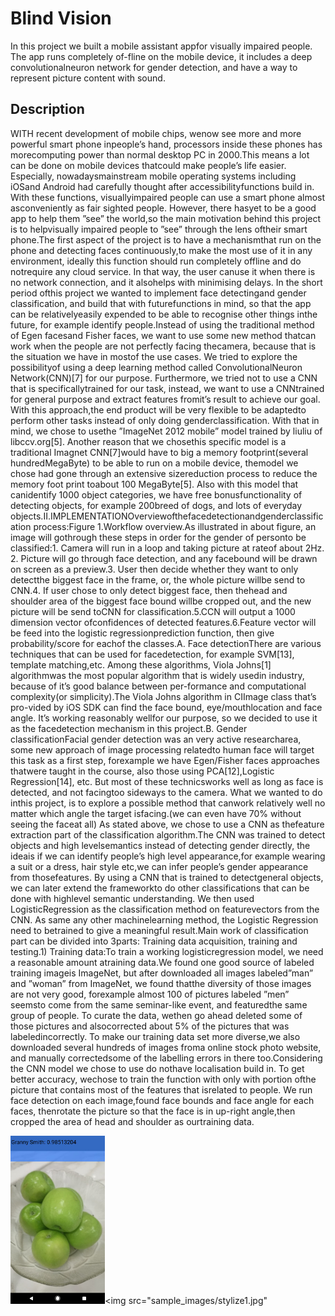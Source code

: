 # Blind Vision

In this project we built a mobile assistant appfor visually impaired people. The app runs completely of-fline on the mobile device, it includes a deep convolutionalneuron  network  for  gender  detection,  and  have  a  way  to represent  picture  content  with  sound.

## Description

WITH  recent  development  of  mobile  chips,  wenow see more and more powerful smart phone inpeople’s hand, processors inside these phones has morecomputing  power  than  normal  desktop  PC  in  2000.This  means  a  lot  can  be  done  on  mobile  devices  thatcould  make  people’s  life  easier.  Especially,  nowadaysmainstream  mobile  operating  systems  including  iOSand  Android  had  carefully  thought  after  accessibilityfunctions   build   in.   With   these   functions,   visuallyimpaired   people   can   use   a   smart   phone   almost   asconveniently as fair sighted people. However, there hasyet  to  be  a  good  app  to  help  them  ”see”  the  world,so  the  main  motivation  behind  this  project  is  to  helpvisually  impaired  people  to  ”see”  through  the  lens  oftheir smart phone.The first aspect of the project is to have a mechanismthat run on the phone and detecting faces continuously,to make the most use of it in any environment, ideally this  function  should  run  completely  offline  and  do  notrequire  any  cloud  service.  In  that  way,  the  user  canuse it when there is no network connection, and it alsohelps  with  minimising  delays.  In  the  short  period  ofthis  project  we  wanted  to  implement  face  detectingand  gender  classification,  and  build  that  with  futurefunctions  in  mind,  so  that  the  app  can  be  relativelyeasily expended to be able to recognise other things inthe future, for example identify people.Instead of using the traditional method of Egen facesand Fisher faces, we want to use some new method thatcan work when the people are not perfectly facing thecamera,  because  that  is  the  situation  we  have  in  mostof  the  use  cases.  We  tried  to  explore  the  possibilityof  using  a  deep  learning  method  called  ConvolutionalNeuron   Network(CNN)[7]   for   our   purpose.   Furthermore,  we  tried  not  to  use  a  CNN  that  is  specificallytrained  for  our  task,  instead,  we  want  to  use  a  CNNtrained  for  general  purpose  and  extract  features  fromit’s  result  to  achieve  our  goal.  With  this  approach,the  end  product  will  be  very  flexible  to  be  adaptedto  perform  other  tasks  instead  of  only  doing  genderclassification.   With   that   in   mind,   we   chose   to   usethe   ”ImageNet   2012   mobile”   model   trained   by   liuliu   of   libccv.org[5].   Another   reason   that   we   chosethis  specific  model  is  a  traditional  Imagnet  CNN[7]would have to big a memory footprint(several hundredMegaByte)  to  be  able  to  run  on  a  mobile  device,  themodel  we  chose  had  gone  through  an  extensive  sizereduction  process  to  reduce  the  memory  foot  print  toabout 100 MegaByte[5]. Also with this model that canidentify  1000  object  categories,  we  have  free  bonusfunctionality   of   detecting   objects,   for   example   200breed of dogs, and lots of everyday objects.II.IMPLEMENTATIONOverviewofthefacedetectionandgenderclassification process:Figure  1.Workflow overview.As  illustrated  in  about  figure,  an  image  will  gothrough  these  steps  in  order  for  the  gender  of  personto be classified:1. Camera will run in a loop and taking picture at rateof about 2Hz.
2. Picture will go through face detection, and any facebound will be drawn on screen as a preview.3.  User  then  decide  whether  they  want  to  only  detectthe biggest face in the frame, or, the whole picture willbe send to CNN.4.  If  user  chose  to  only  detect  biggest  face,  then  thehead  and  shoulder  area  of  the  biggest  face  bound  willbe  cropped  out,  and  the  new  picture  will  be  send  toCNN for classification.5.CCN   will   output   a   1000   dimension   vector   ofconfidences of detected features.6.Feature vector will be feed into the logistic regressionprediction function, then give probability/score for eachof the classes.A.  Face detectionThere are various techniques that can be used for facedetection,  for  example  SVM[13],  template  matching,etc. Among these algorithms, Viola Johns[1] algorithmwas  the  most  popular  algorithm  that  is  widely  usedin  industry,  because  of  it’s  good  balance  between  per-formance and computational complexity(or simplicity).The Viola Johns algorithm in CIImage class that’s pro-vided by iOS SDK can find the face bound, eye/mouthlocation  and  face  angle.  It’s  working  reasonably  wellfor  our  purpose,  so  we  decided  to  use  it  as  the  facedetection mechanism in this project.B.  Gender classificationFacial  gender  detection  was  an  very  active  researcharea,  some  new  approach  of  image  processing  relatedto  human  face  will  target  this  task  as  a  first  step,  forexample  we  have  Egen/Fisher  faces  approaches  thatwere  taught  in  the  course,  also  those  using  PCA[12],Logistic Regression[14], etc. But most of these technicsworks  well  as  long  as  face  is  detected,  and  not  facingtoo  sideways  to  the  camera.  What  we  wanted  to  do  inthis  project,  is  to  explore  a  possible  method  that  canwork relatively well no matter which angle the target isfacing.(we can even have   70% without seeing the faceat all) As stated above, we chose to use a CNN as thefeature  extraction  part  of  the  classification  algorithm.The  CNN  was  trained  to  detect  objects  and  high  levelsemantics instead of detecting gender directly, the ideais  if  we  can  identify  people’s  high  level  appearance,for  example  wearing  a  suit  or  a  dress,  hair  style  etc,we  can  infer  people’s  gender  appearance  from  thosefeatures.  By  using  a  CNN  that  is  trained  to  detectgeneral  objects,  we  can  later  extend  the  frameworkto  do  other  classifications  that  can  be  done  with  highlevel  semantic  understanding.  We  then  used  LogisticRegression   as   the   classification   method   on   featurevectors  from  the  CNN.  As  same  any  other  machinelearning  method,  the  Logistic  Regression  need  to  betrained to give a meaningful result.Main  work  of  classification  part  can  be  divided  into  3parts: Training data acquisition, training and testing.1) Training   data:To   train   a   working   logisticregression   model,   we   need   a   reasonable   amount   atraining data.We  found  one  good  source  of  labeled  training  imageis  ImageNet,  but  after  downloaded  all  images  labeled”man”  and  ”woman”  from  ImageNet,  we  found  thatthe  diversity  of  those  images  are  not  very  good,  forexample  almost  100  of  pictures  labeled  ”men”  seemsto come from the same seminar-like event, and featuredthe  same  group  of  people.  To  curate  the  data,  wethen go  ahead deleted  some of  those pictures and  alsocorrected  about  5%  of  the  pictures  that  was  labeledincorrectly. To make our training data set more diverse,we  also  downloaded  several  hundreds  of  images  froma  online  stock  photo  website,  and  manually  correctedsome of the labelling errors in there too.Considering  the  CNN  model  we  chose  to  use  do  nothave  localisation  build  in.  To  get  better  accuracy,  wechose  to  train  the  function  with  only  with  portion  ofthe  picture  that  contains  most  of  the  features  that  isrelated to people. We run face detection on each image,found  face  bounds  and  face  angle  for  each  faces,  thenrotate  the  picture  so  that  the  face  is  in  up-right  angle,then  cropped  the  area  of  head  and  shoulder  as  ourtraining data.




<img src="sample_images/classify1.jpg" width="30%"><img src="sample_images/stylize1.jpg" 


